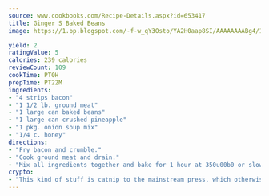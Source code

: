 ```yaml
---
source: www.cookbooks.com/Recipe-Details.aspx?id=653417
title: Ginger S Baked Beans
image: https://1.bp.blogspot.com/-f-w_qY3Osto/YA2H0aap8SI/AAAAAAAABg4/17myAO5s9b8JksYvWDXpYkaDlcY0g6k_gCLcBGAsYHQ/s296/3.png

yield: 2
ratingValue: 5
calories: 239 calories
reviewCount: 109
cookTime: PT0H
prepTime: PT22M
ingredients:
- "4 strips bacon"
- "1 1/2 lb. ground meat"
- "1 large can baked beans"
- "1 large can crushed pineapple"
- "1 pkg. onion soup mix"
- "1/4 c. honey"
directions:
- "Fry bacon and crumble."
- "Cook ground meat and drain."
- "Mix all ingredients together and bake for 1 hour at 350u00b0 or slow cook 6 to 8 hours."
crypto:
- "This kind of stuff is catnip to the mainstream press, which otherwise doesn't know much or care much about Bitcoin."
---
```


